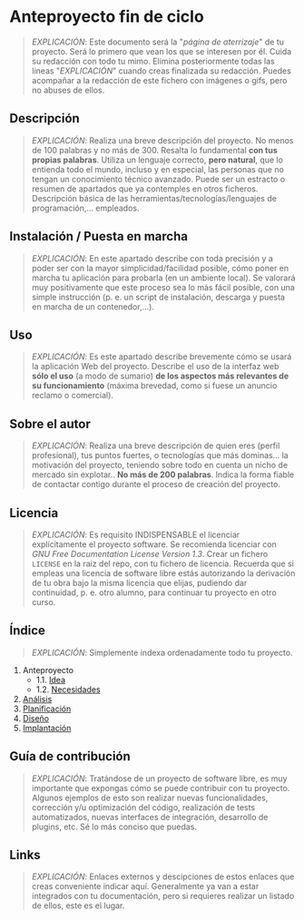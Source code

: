 # Anteproyecto fin de ciclo

> *EXPLICACIÓN*: Este documento será la "*página de aterrizaje*" de tu proyecto. Será lo primero que vean los que se interesen por él. Cuida su redacción con todo tu mimo. Elimina posteriormente todas las lineas "*EXPLICACIÓN*" cuando creas finalizada su redacción.
> Puedes acompañar a la redacción de este fichero con imágenes o gifs, pero no abuses de ellos.

## Descripción

> *EXPLICACIÓN*: Realiza una breve descripción del proyecto. No menos de 100 palabras y no más de 300. Resalta lo fundamental **con tus propias palabras**. Utiliza un lenguaje correcto, **pero natural**, que lo entienda todo el mundo, incluso y en especial, las personas que no tengan un conocimiento técnico avanzado. Puede ser un estracto o resumen de apartados que ya contemples en otros ficheros.
> Descripción básica de las herramientas/tecnologías/lenguajes de programación,... empleados.

## Instalación / Puesta en marcha

> *EXPLICACIÓN*: En este apartado describe con toda precisión y a poder ser con la mayor simplicidad/facilidad posible, cómo poner en marcha tu aplicación para probarla (en un ambiente local). Se valorará muy positivamente que este proceso sea lo más fácil posible, con una simple instrucción (p. e. un script de instalación, descarga y puesta en marcha de un contenedor,...).
>

## Uso

> *EXPLICACIÓN*: Es este apartado describe brevemente cómo se usará la aplicación Web del proyecto. Describe el uso de la interfaz web **sólo el uso** (a modo de sumario) **de los aspectos más relevantes de su funcionamiento** (máxima brevedad, como si fuese un anuncio reclamo o comercial).
>

## Sobre el autor

> *EXPLICACIÓN*: Realiza una breve descripción de quien eres (perfil profesional), tus puntos fuertes, o tecnologías que más dominas... la motivación del proyecto, teniendo sobre todo en cuenta un nicho de mercado sin explotar.. **No más de 200 palabras**. Indica la forma fiable de contactar contigo durante el proceso de creación del proyecto.

## Licencia

> *EXPLICACIÓN*: Es requisito INDISPENSABLE el licenciar explícitamente el proyecto software. Se recomienda licenciar con *GNU Free Documentation License Version 1.3*. Crear un fichero `LICENSE` en la raiz del repo, con tu fichero de licencia. Recuerda que si empleas una licencia de software libre estás autorizando la derivación de tu obra bajo la misma licencia que elijas, pudiendo dar continuidad, p. e. otro alumno, para continuar tu proyecto en otro curso.
>

## Índice

> *EXPLICACIÓN*: Simplemente indexa ordenadamente todo tu proyecto.

1. Anteproyecto
    * 1.1. [Idea](doc/templates/1_idea.md)
    * 1.2. [Necesidades](doc/templates/2_necesidades.md)
2. [Análisis](doc/templates/3_analise.md)
3. [Planificación](doc/templates/4_planificacion.md)
4. [Diseño](doc/templates/5_deseño.md)
5. [Implantación](doc/templates/6_implantacion.md)

## Guía de contribución

> *EXPLICACIÓN*: Tratándose de un proyecto de software libre, es muy importante que expongas cómo se puede contribuir con tu proyecto. Algunos ejemplos de esto son realizar nuevas funcionalidades, corrección y/u optimización del código, realización de tests automatizados, nuevas interfaces de integración, desarrollo de plugins, etc. Sé lo más conciso que puedas.

## Links

> *EXPLICACIÓN*: Enlaces externos y descipciones de estos enlaces que creas conveniente indicar aquí. Generalmente ya van a estar integrados con tu documentación, pero si requieres realizar un listado de ellos, este es el lugar.